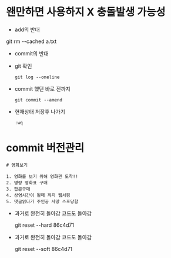 # 왠만하면 사용하지 X 충돌발생 가능성



- add의 반대

git rm --cached a.txt



- commit의 반대





- git 확인

  ```git log
  git log --oneline
  ```

- commit 했던 바로 전까지

  ```
  git commit --amend
  ```

  

- 현재상태 저장후 나가기

  ```
  :wq
  ```

  

# commit 버전관리

```
# 영화보기

1. 영화를 보기 위해 영화관 도착!!
2. 명량 영화표 구매
3. 팝콘구매
4. 상영시간이 될때 까지 웹서핑
5. 댓글읽다가 주인공 사망 스포당함
```

- 과거로 완전히 돌아감 코드도 돌아감

  git reset --hard 86c4d71

- 과거로 완전히 돌아감 코드도 돌아감

  git reset --soft 86c4d71